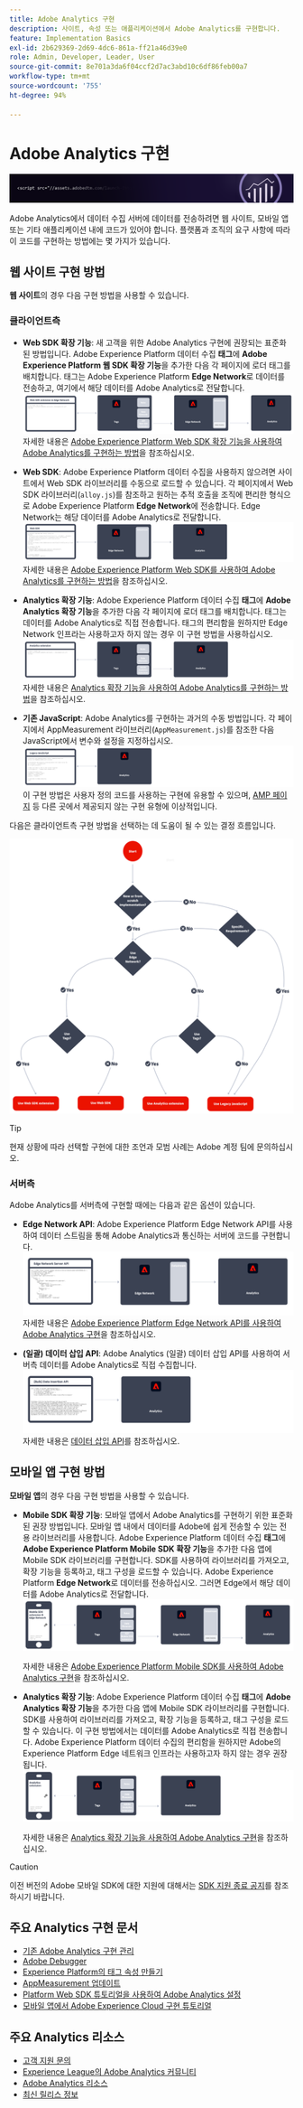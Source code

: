 ```yaml
---
title: Adobe Analytics 구현
description: 사이트, 속성 또는 애플리케이션에서 Adobe Analytics를 구현합니다.
feature: Implementation Basics
exl-id: 2b629369-2d69-4dc6-861a-ff21a46d39e0
role: Admin, Developer, Leader, User
source-git-commit: 8e701a3da6f04ccf2d7ac3abd10c6df86feb00a7
workflow-type: tm+mt
source-wordcount: '755'
ht-degree: 94%

---
```


# Adobe Analytics 구현

![배너](../../assets/doc_banner_implement.png)

Adobe Analytics에서 데이터 수집 서버에 데이터를 전송하려면 웹 사이트, 모바일 앱 또는 기타 애플리케이션 내에 코드가 있어야 합니다. 플랫폼과 조직의 요구 사항에 따라 이 코드를 구현하는 방법에는 몇 가지가 있습니다.

## 웹 사이트 구현 방법

**웹 사이트**&#x200B;의 경우 다음 구현 방법을 사용할 수 있습니다.

### 클라이언트측

* **Web SDK 확장 기능**: 새 고객을 위한 Adobe Analytics 구현에 권장되는 표준화된 방법입니다. Adobe Experience Platform 데이터 수집 **태그**&#x200B;에 **Adobe Experience Platform 웹 SDK 확장 기능**&#x200B;을 추가한 다음 각 페이지에 로더 태그를 배치합니다. 태그는 Adobe Experience Platform **Edge Network**&#x200B;로 데이터를 전송하고, 여기에서 해당 데이터를 Adobe Analytics로 전달합니다.
  ![Web SDK 확장 기능](./assets/websdk-extension-implementation.png)
자세한 내용은 [Adobe Experience Platform Web SDK 확장 기능을 사용하여 Adobe Analytics를 구현하는 방법](./aep-edge/overview.md)을 참조하십시오.

* **Web SDK**: Adobe Experience Platform 데이터 수집을 사용하지 않으려면 사이트에서 Web SDK 라이브러리를 수동으로 로드할 수 있습니다. 각 페이지에서 Web SDK 라이브러리(`alloy.js`)를 참조하고 원하는 추적 호출을 조직에 편리한 형식으로 Adobe Experience Platform **Edge Network**&#x200B;에 전송합니다. Edge Network는 해당 데이터를 Adobe Analytics로 전달합니다.
  ![Web SDK](./assets/websdk-implementation.png)
자세한 내용은 [Adobe Experience Platform Web SDK를 사용하여 Adobe Analytics를 구현하는 방법](./aep-edge/overview.md)을 참조하십시오.

* **Analytics 확장 기능**: Adobe Experience Platform 데이터 수집 **태그**&#x200B;에 **Adobe Analytics 확장 기능**&#x200B;을 추가한 다음 각 페이지에 로더 태그를 배치합니다. 태그는 데이터를 Adobe Analytics로 직접 전송합니다. 태그의 편리함을 원하지만 Edge Network 인프라는 사용하고자 하지 않는 경우 이 구현 방법을 사용하십시오.
  ![Adobe Analytics 확장 기능](./assets/analytics-extension-implementation.png)
자세한 내용은 [Analytics 확장 기능을 사용하여 Adobe Analytics를 구현하는 방법](launch/overview.md)을 참조하십시오.

* **기존 JavaScript**: Adobe Analytics를 구현하는 과거의 수동 방법입니다. 각 페이지에서 AppMeasurement 라이브러리(`AppMeasurement.js`)를 참조한 다음 JavaScript에서 변수와 설정을 지정하십시오.
  ![레거시 JavaScript를 사용하여 Adobe Analytics를 구현하는 방법](./assets/appmeasurement-implementation.png)
이 구현 방법은 사용자 정의 코드를 사용하는 구현에 유용할 수 있으며, [ AMP 페이지](other/amp.md) 등 다른 곳에서 제공되지 않는 구현 유형에 이상적입니다.

다음은 클라이언트측 구현 방법을 선택하는 데 도움이 될 수 있는 결정 흐름입니다.

![이 섹션에 설명된 대로 구현 방법을 선택하기 위한 결정 트리입니다.](./assets/decision-tree.png)


>[!TIP]
>
>현재 상황에 따라 선택할 구현에 대한 조언과 모범 사례는 Adobe 계정 팀에 문의하십시오.

### 서버측

Adobe Analytics를 서버측에 구현할 때에는 다음과 같은 옵션이 있습니다.

* **Edge Network API**: Adobe Experience Platform Edge Network API를 사용하여 데이터 스트림을 통해 Adobe Analytics과 통신하는 서버에 코드를 구현합니다.
  ![서버측 구현](assets/edge-network-server-api.svg)
자세한 내용은 [Adobe Experience Platform Edge Network API를 사용하여 Adobe Analytics 구현](/help/implement/aep-edge/api/overview.md)을 참조하십시오.

* **(일괄) 데이터 삽입 API**: Adobe Analytics (일괄) 데이터 삽입 API를 사용하여 서버측 데이터를 Adobe Analytics로 직접 수집합니다.
  ![데이터 삽입 API](assets/analytics-apis.png)
자세한 내용은 [데이터 삽입 API](../import/c-data-insertion-api/c-data-insertion-api.md)를 참조하십시오.

## 모바일 앱 구현 방법

**모바일 앱**&#x200B;의 경우 다음 구현 방법을 사용할 수 있습니다.

* **Mobile SDK 확장 기능**: 모바일 앱에서 Adobe Analytics를 구현하기 위한 표준화된 권장 방법입니다. 모바일 앱 내에서 데이터를 Adobe에 쉽게 전송할 수 있는 전용 라이브러리를 사용합니다. Adobe Experience Platform 데이터 수집 **태그**&#x200B;에 **Adobe Experience Platform Mobile SDK 확장 기능**&#x200B;을 추가한 다음 앱에 Mobile SDK 라이브러리를 구현합니다. SDK를 사용하여 라이브러리를 가져오고, 확장 기능을 등록하고, 태그 구성을 로드할 수 있습니다. Adobe Experience Platform **Edge Network**&#x200B;로 데이터를 전송하십시오. 그러면 Edge에서 해당 데이터를 Adobe Analytics로 전달합니다.
  ![Mobile SDK 확장 기능](./assets/mobilesdk-extension.png)

  자세한 내용은 [Adobe Experience Platform Mobile SDK를 사용하여 Adobe Analytics 구현](../implement/aep-edge/mobile-sdk/overview.md)을 참조하십시오.

* **Analytics 확장 기능**: Adobe Experience Platform 데이터 수집 **태그**&#x200B;에 **Adobe Analytics 확장 기능**&#x200B;을 추가한 다음 앱에 Mobile SDK 라이브러리를 구현합니다. SDK를 사용하여 라이브러리를 가져오고, 확장 기능을 등록하고, 태그 구성을 로드할 수 있습니다. 이 구현 방법에서는 데이터를 Adobe Analytics로 직접 전송합니다. Adobe Experience Platform 데이터 수집의 편리함을 원하지만 Adobe의 Experience Platform Edge 네트워크 인프라는 사용하고자 하지 않는 경우 권장됩니다.
  ![Analytics 확장 기능](./assets/mobilesdk-analytics-extension.png)

  자세한 내용은 [Analytics 확장 기능을 사용하여 Adobe Analytics 구현](../implement/aep-edge/mobile-sdk/overview.md)을 참조하십시오.


>[!CAUTION]
>
>이전 버전의 Adobe 모바일 SDK에 대한 지원에 대해서는 [SDK 지원 종료 공지](https://developer.adobe.com/client-sdks/resources/sdks-end-of-support/)를 참조하시기 바랍니다.

## 주요 Analytics 구현 문서

* [기존 Adobe Analytics 구현 관리](/help/implement/prepare/existing-implementation.md)
* [Adobe Debugger](validate/debugger.md)
* [Experience Platform의 태그 속성 만들기](launch/create-analytics-property.md)
* [AppMeasurement 업데이트](appmeasurement-updates.md)
* [Platform Web SDK 튜토리얼을 사용하여 Adobe Analytics 설정](https://experienceleague.adobe.com/docs/platform-learn/implement-web-sdk/applications-setup/setup-analytics.html?lang=ko)
* [모바일 앱에서 Adobe Experience Cloud 구현 튜토리얼](https://experienceleague.adobe.com/docs/platform-learn/implement-mobile-sdk/overview.html?lang=ko-KR)


## 주요 Analytics 리소스

* [고객 지원 문의](https://experienceleague.adobe.com/ko?support-solution=Analytics#support)
* [Experience League의 Adobe Analytics 커뮤니티](https://experienceleaguecommunities.adobe.com/t5/adobe-analytics/ct-p/adobe-analytics-community?profile.language=ko)
* [Adobe Analytics 리소스](https://experienceleaguecommunities.adobe.com/t5/adobe-analytics-discussions/adobe-analytics-resources/m-p/276666?profile.language=ko)
* [최신 릴리스 정보](../release-notes/latest.md)
